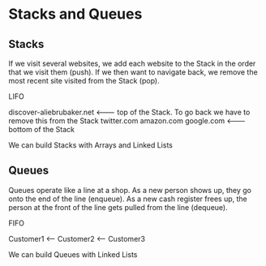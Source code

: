 # Stacks and Queues

## Stacks

If we visit several websites, we add each website to the Stack in the order that we visit them (push). If we then want to navigate back, we remove the most recent site visited from the Stack (pop).

LIFO

discover-aliebrubaker.net <--- top of the Stack. To go back we have to remove this from the Stack
twitter.com
amazon.com
google.com <--- bottom of the Stack

We can build Stacks with Arrays and Linked Lists

## Queues

Queues operate like a line at a shop. As a new person shows up, they go onto the end of the line (enqueue). As a new cash register frees up, the person at the front of the line gets pulled from the line (dequeue).

FIFO

Customer1 <-- Customer2 <-- Customer3

We can build Queues with Linked Lists